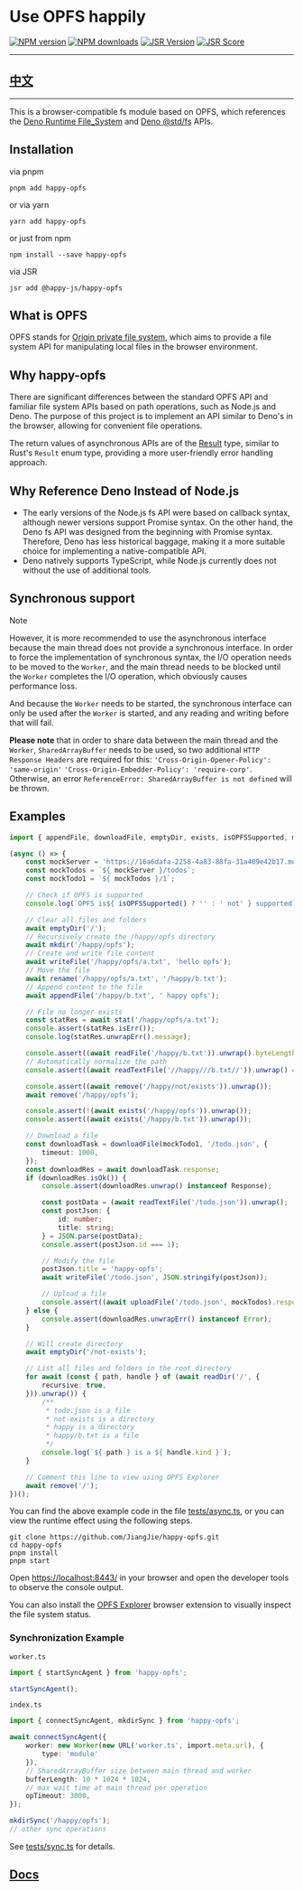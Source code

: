 # Use OPFS happily

[![NPM version](https://img.shields.io/npm/v/happy-opfs.svg)](https://npmjs.org/package/happy-opfs)
[![NPM downloads](https://badgen.net/npm/dm/happy-opfs)](https://npmjs.org/package/happy-opfs)
[![JSR Version](https://jsr.io/badges/@happy-js/happy-opfs)](https://jsr.io/@happy-js/happy-opfs)
[![JSR Score](https://jsr.io/badges/@happy-js/happy-opfs/score)](https://jsr.io/@happy-js/happy-opfs/score)

---

## [中文](README.cn.md)

---

This is a browser-compatible fs module based on OPFS, which references the [Deno Runtime File_System](https://deno.land/api#File_System) and [Deno @std/fs](https://jsr.io/@std/fs) APIs.

## Installation

via pnpm

```
pnpm add happy-opfs
```

or via yarn

```
yarn add happy-opfs
```

or just from npm

```
npm install --save happy-opfs
```

via JSR

```
jsr add @happy-js/happy-opfs
```

## What is OPFS

OPFS stands for [Origin private file system](https://developer.mozilla.org/en-US/docs/Web/API/File_System_API/Origin_private_file_system), which aims to provide a file system API for manipulating local files in the browser environment.

## Why happy-opfs

There are significant differences between the standard OPFS API and familiar file system APIs based on path operations, such as Node.js and Deno. The purpose of this project is to implement an API similar to Deno's in the browser, allowing for convenient file operations.

The return values of asynchronous APIs are of the [Result](https://github.com/JiangJie/happy-rusty) type, similar to Rust's `Result` enum type, providing a more user-friendly error handling approach.

## Why Reference Deno Instead of Node.js

-   The early versions of the Node.js fs API were based on callback syntax, although newer versions support Promise syntax. On the other hand, the Deno fs API was designed from the beginning with Promise syntax. Therefore, Deno has less historical baggage, making it a more suitable choice for implementing a native-compatible API.
-   Deno natively supports TypeScript, while Node.js currently does not without the use of additional tools.

## Synchronous support

> [!NOTE]
However, it is more recommended to use the asynchronous interface because the main thread does not provide a synchronous interface. In order to force the implementation of synchronous syntax, the I/O operation needs to be moved to the `Worker`, and the main thread needs to be blocked until the `Worker` completes the I/O operation, which obviously causes performance loss.

And because the `Worker` needs to be started, the synchronous interface can only be used after the `Worker` is started, and any reading and writing before that will fail.

**Please note** that in order to share data between the main thread and the `Worker`, `SharedArrayBuffer` needs to be used, so two additional `HTTP Response Headers` are required for this:
`'Cross-Origin-Opener-Policy': 'same-origin'`
`'Cross-Origin-Embedder-Policy': 'require-corp'`.
Otherwise, an error `ReferenceError: SharedArrayBuffer is not defined` will be thrown.

## Examples

```ts
import { appendFile, downloadFile, emptyDir, exists, isOPFSSupported, mkdir, readDir, readFile, readTextFile, remove, rename, stat, uploadFile, writeFile } from 'happy-opfs';

(async () => {
    const mockServer = 'https://16a6dafa-2258-4a83-88fa-31a409e42b17.mock.pstmn.io';
    const mockTodos = `${ mockServer }/todos`;
    const mockTodo1 = `${ mockTodos }/1`;

    // Check if OPFS is supported
    console.log(`OPFS is${ isOPFSSupported() ? '' : ' not' } supported`);

    // Clear all files and folders
    await emptyDir('/');
    // Recursively create the /happy/opfs directory
    await mkdir('/happy/opfs');
    // Create and write file content
    await writeFile('/happy/opfs/a.txt', 'hello opfs');
    // Move the file
    await rename('/happy/opfs/a.txt', '/happy/b.txt');
    // Append content to the file
    await appendFile('/happy/b.txt', ' happy opfs');

    // File no longer exists
    const statRes = await stat('/happy/opfs/a.txt');
    console.assert(statRes.isErr());
    console.log(statRes.unwrapErr().message);

    console.assert((await readFile('/happy/b.txt')).unwrap().byteLength === 21);
    // Automatically normalize the path
    console.assert((await readTextFile('//happy///b.txt//')).unwrap() === 'hello opfs happy opfs');

    console.assert((await remove('/happy/not/exists')).unwrap());
    await remove('/happy/opfs');

    console.assert(!(await exists('/happy/opfs')).unwrap());
    console.assert((await exists('/happy/b.txt')).unwrap());

    // Download a file
    const downloadTask = downloadFile(mockTodo1, '/todo.json', {
        timeout: 1000,
    });
    const downloadRes = await downloadTask.response;
    if (downloadRes.isOk()) {
        console.assert(downloadRes.unwrap() instanceof Response);

        const postData = (await readTextFile('/todo.json')).unwrap();
        const postJson: {
            id: number;
            title: string;
        } = JSON.parse(postData);
        console.assert(postJson.id === 1);

        // Modify the file
        postJson.title = 'happy-opfs';
        await writeFile('/todo.json', JSON.stringify(postJson));

        // Upload a file
        console.assert((await uploadFile('/todo.json', mockTodos).response).unwrap() instanceof Response);
    } else {
        console.assert(downloadRes.unwrapErr() instanceof Error);
    }

    // Will create directory
    await emptyDir('/not-exists');

    // List all files and folders in the root directory
    for await (const { path, handle } of (await readDir('/', {
        recursive: true,
    })).unwrap()) {
        /**
         * todo.json is a file
         * not-exists is a directory
         * happy is a directory
         * happy/b.txt is a file
         */
        console.log(`${ path } is a ${ handle.kind }`);
    }

    // Comment this line to view using OPFS Explorer
    await remove('/');
})();
```

You can find the above example code in the file [tests/async.ts](tests/async.ts), or you can view the runtime effect using the following steps.

```
git clone https://github.com/JiangJie/happy-opfs.git
cd happy-opfs
pnpm install
pnpm start
```

Open [https://localhost:8443/](https://localhost:8443/) in your browser and open the developer tools to observe the console output.

You can also install the [OPFS Explorer](https://chromewebstore.google.com/detail/acndjpgkpaclldomagafnognkcgjignd) browser extension to visually inspect the file system status.

### Synchronization Example

`worker.ts`
```ts
import { startSyncAgent } from 'happy-opfs';

startSyncAgent();
```

`index.ts`
```ts
import { connectSyncAgent, mkdirSync } from 'happy-opfs';

await connectSyncAgent({
    worker: new Worker(new URL('worker.ts', import.meta.url), {
        type: 'module'
    }),
    // SharedArrayBuffer size between main thread and worker
    bufferLength: 10 * 1024 * 1024,
    // max wait time at main thread per operation
    opTimeout: 3000,
});

mkdirSync('/happy/opfs');
// other sync operations
```

See [tests/sync.ts](tests/sync.ts) for details.

## [Docs](docs/README.md)